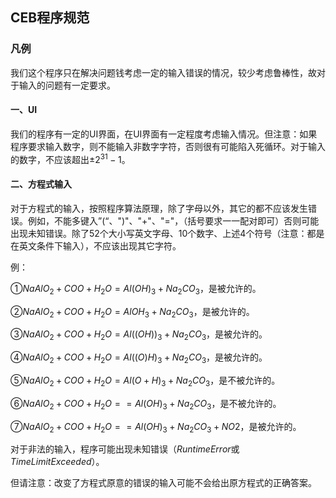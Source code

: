 ## CEB程序规范

### 凡例

我们这个程序只在解决问题钱考虑一定的输入错误的情况，较少考虑鲁棒性，故对于输入的问题有一定要求。

#### 一、UI

我们的程序有一定的UI界面，在UI界面有一定程度考虑输入情况。但注意：如果程序要求输入数字，则不能输入非数字字符，否则很有可能陷入死循环。对于输入的数字，不应该超出$±2^{31}-1$。

#### 二、方程式输入

对于方程式的输入，按照程序算法原理，除了字母以外，其它的都不应该发生错误。例如，不能多键入”(“、")"、"+"、"="，（括号要求一一配对即可）否则可能出现未知错误。除了52个大小写英文字母、10个数字、上述4个符号（注意：都是在英文条件下输入），不应该出现其它字符。

例：

①$NaAlO_2+COO+H_2O=Al(OH)_3+Na_2CO_3$，是被允许的。

②$NaAlO_2+COO+H_2O=AlOH_3+Na_2CO_3$，是被允许的。

③$NaAlO_2+COO+H_2O=Al((OH))_3+Na_2CO_3$，是被允许的。

④$NaAlO_2+COO+H_2O=Al((O)H)_3+Na_2CO_3$，是被允许的。

⑤$NaAlO_2+COO+H_2O=Al(O+H)_3+Na_2CO_3$，是不被允许的。

⑥$NaAlO_2+COO+H_2O==Al(OH)_3+Na_2CO_3$，是不被允许的。

⑦$NaAlO_2+COO+H_2O==Al(OH)_3+Na_2CO_3+NO2$，是被允许的。

对于非法的输入，程序可能出现未知错误（$Runtime Error$或$Time Limit Exceeded$）。

但请注意：改变了方程式原意的错误的输入可能不会给出原方程式的正确答案。